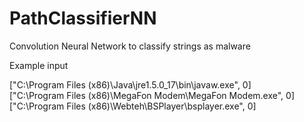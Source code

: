 # PathClassifierNN
Convolution Neural Network to classify strings as malware

Example input

["C:\\Program Files (x86)\\Java\\jre1.5.0_17\\bin\\javaw.exe", 0]	
["C:\\Program Files (x86)\\MegaFon Modem\\MegaFon Modem.exe", 0]	
["C:\\Program Files (x86)\\Webteh\\BSPlayer\\bsplayer.exe", 0]	

